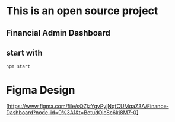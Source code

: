 # This is an open source project 

## Financial Admin Dashboard

## start with 
    npm start

# Figma Design
[https://www.figma.com/file/sQZjzYgvPyjNqfCUMqaZ3A/Finance-Dashboard?node-id=0%3A1&t=BetudOic8c6kj8M7-0]